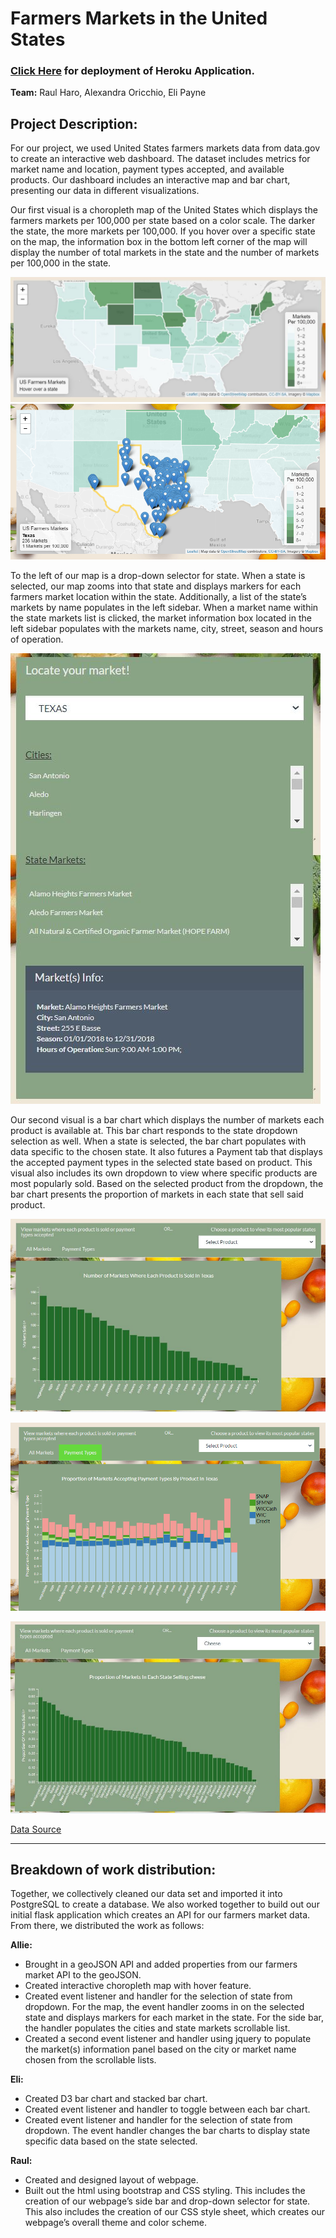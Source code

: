 # Farmers Markets in the United States 
### [Click Here](https://p2-farmers-markets.herokuapp.com/) for deployment of Heroku Application. 

**Team:** Raul Haro, Alexandra Oricchio, Eli Payne

## Project Description:
For our project, we used United States farmers markets data from data.gov to create an interactive web dashboard. The dataset includes metrics for market name and location, payment types accepted, and available products. Our dashboard includes an interactive map and bar chart, presenting our data in different visualizations. 

Our first visual is a choropleth map of the United States which displays the farmers markets per 100,000 per state based on a color scale. The darker the state, the more markets per 100,000. If you hover over a specific state on the map, the information box in the bottom left corner of the map will display the number of total markets in the state and the number of markets per 100,000 in the state. 

![map1](Images/map.JPG)
![map2](Images/map2.png)


To the left of our map is a drop-down selector for state. When a state is selected, our map zooms into that state and displays markers for each farmers market location within the state. Additionally, a list of the state’s markets by name populates in the left sidebar. When a market name within the state markets list is clicked, the market information box located in the left sidebar populates with the markets name, city, street, season and hours of operation. 

![sidebar](Images/market_info.JPG)


Our second visual is a bar chart which displays the number of markets each product is available at. This bar chart responds to the state dropdown selection as well. When a state is selected, the bar chart populates with data specific to the chosen state. It also futures a Payment tab that displays the accepted payment types in the selected state based on product. This visual also includes its own dropdown to view where specific products are most popularly sold. Based on the selected product from the dropdown, the bar chart presents the proportion of markets in each state that sell said product.  

![product_count](Images/product_count_tx.JPG)

![payment_type](Images/payment_type.png)

![specific_product](Images/specific_product.JPG)




[Data Source](https://catalog.data.gov/dataset/farmers-markets-geographic-data)

---

## Breakdown of work distribution:
Together, we collectively cleaned our data set and imported it into PostgreSQL to create a database. We also worked together to build out our initial flask application which creates an API for our farmers market data. From there, we distributed the work as follows:

**Allie:** 
- Brought in a geoJSON API and added properties from our farmers market API to the geoJSON. 
- Created interactive choropleth map with hover feature.
- Created event listener and handler for the selection of state from dropdown. For the map, the event handler zooms in on the selected state and displays markers for each market in the state. For the side bar, the handler populates the cities and state markets scrollable list. 
- Created a second event listener and handler using jquery to populate the market(s) information panel based on the city or market name chosen from the scrollable lists. 

**Eli:** 
- Created D3 bar chart and stacked bar chart.
- Created event listener and handler to toggle between each bar chart. 
- Created event listener and handler for the selection of state from dropdown. The event handler changes the bar charts to display state specific data based on the state selected. 

**Raul:** 
- Created and designed layout of webpage. 
- Built out the html using bootstrap and CSS styling. This includes the creation of our webpage’s side bar and drop-down selector for state. This also includes the creation of our CSS style sheet, which creates our webpage’s overall theme and color scheme. 


